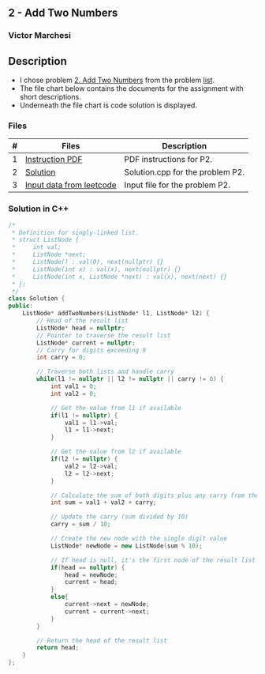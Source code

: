 ## 2 - Add Two Numbers
### Victor Marchesi

## Description

- I chose problem [2. Add Two Numbers](https://leetcode.com/problems/add-two-numbers/description/) from the problem [list](https://github.com/rugbyprof/4883-Programming_Techniques/tree/master/Assignments/05-A05).
- The file chart below contains the documents for the assignment with short descriptions.
- Underneath the file chart is code solution is displayed.

### Files

|   #   | Files    | Description                      |
| :---: | -------- | -------------------------------- |
|  1  | [Instruction PDF](./P2.pdf) | PDF instructions for P2. |
|  2  | [Solution](./solution.cpp) | Solution.cpp for the problem P2. |
|  3  | [Input data from leetcode](./input.txt) | Input file for the problem P2. |

### Solution in C++
```c++
/*
 * Definition for singly-linked list.
 * struct ListNode {
 *     int val;
 *     ListNode *next;
 *     ListNode() : val(0), next(nullptr) {}
 *     ListNode(int x) : val(x), next(nullptr) {}
 *     ListNode(int x, ListNode *next) : val(x), next(next) {}
 * };
 */
class Solution {
public:
    ListNode* addTwoNumbers(ListNode* l1, ListNode* l2) {
        // Head of the result list
        ListNode* head = nullptr;
        // Pointer to traverse the result list
        ListNode* current = nullptr;
        // Carry for digits exceeding 9
        int carry = 0;

        // Traverse both lists and handle carry
        while(l1 != nullptr || l2 != nullptr || carry != 0) {
            int val1 = 0;
            int val2 = 0;

            // Get the value from l1 if available
            if(l1 != nullptr) {
                val1 = l1->val;
                l1 = l1->next;
            }

            // Get the value from l2 if available
            if(l2 != nullptr) {
                val2 = l2->val;
                l2 = l2->next;
            }

            // Calculate the sum of both digits plus any carry from the previous step
            int sum = val1 + val2 + carry;

            // Update the carry (sum divided by 10)
            carry = sum / 10;

            // Create the new node with the single digit value
            ListNode* newNode = new ListNode(sum % 10);

            // If head is null, it's the first node of the result list
            if(head == nullptr) {
                head = newNode;
                current = head;
            }
            else{
                current->next = newNode;
                current = current->next;
            }
        }

        // Return the head of the result list
        return head;
    }
};
```